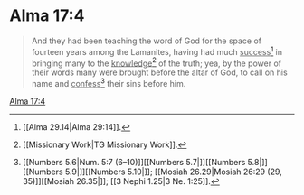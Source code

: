 # Alma 17:4

> And they had been teaching the word of God for the space of fourteen years among the Lamanites, having had much <u>success</u>[^a] in bringing many to the <u>knowledge</u>[^b] of the truth; yea, by the power of their words many were brought before the altar of God, to call on his name and <u>confess</u>[^c] their sins before him.

[Alma 17:4](https://www.churchofjesuschrist.org/study/scriptures/bofm/alma/17?lang=eng&id=p4#p4)


[^a]: [[Alma 29.14|Alma 29:14]].  
[^b]: [[Missionary Work|TG Missionary Work]].  
[^c]: [[Numbers 5.6|Num. 5:7 (6–10)]][[Numbers 5.7|]][[Numbers 5.8|]][[Numbers 5.9|]][[Numbers 5.10|]]; [[Mosiah 26.29|Mosiah 26:29 (29, 35)]][[Mosiah 26.35|]]; [[3 Nephi 1.25|3 Ne. 1:25]].  
